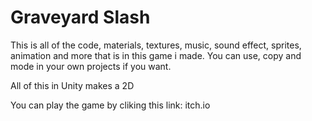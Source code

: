 # Graveyard Slash
 
This is all of the code, materials, textures, music, sound effect, sprites, animation and more that is in this game i made. You can use, copy and mode in your own projects if you want.

All of this in Unity makes a 2D 

You can play the game by cliking this link: itch.io
